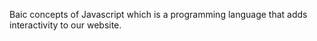 Baic concepts of Javascript which is a programming language that adds interactivity to our website.

